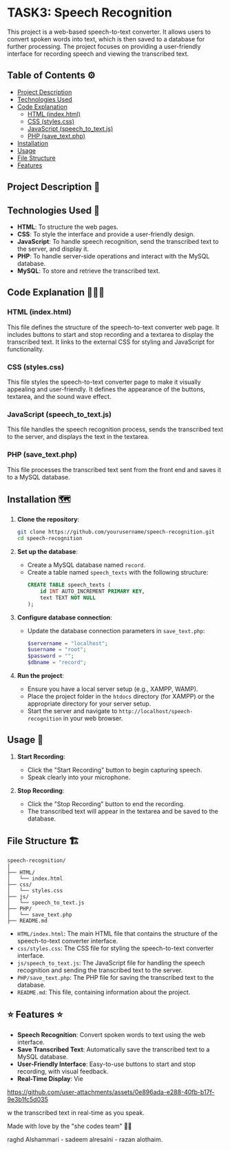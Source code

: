 # TASK3: Speech Recognition

This project is a web-based speech-to-text converter. It allows users to convert spoken words into text, which is then saved to a database for further processing. The project focuses on providing a user-friendly interface for recording speech and viewing the transcribed text.

## Table of Contents ⚙️
- [Project Description](#project-description)
- [Technologies Used](#technologies-used)
- [Code Explanation](#code-explanation)
  - [HTML (index.html)](#html-indexhtml)
  - [CSS (styles.css)](#css-stylescss)
  - [JavaScript (speech_to_text.js)](#javascript-speech_to_textjs)
  - [PHP (save_text.php)](#php-save_textphp)
- [Installation](#installation)
- [Usage](#usage)
- [File Structure](#file-structure)
- [Features](#features)

## Project Description 📝


## Technologies Used 🔧

- **HTML**: To structure the web pages.
- **CSS**: To style the interface and provide a user-friendly design.
- **JavaScript**: To handle speech recognition, send the transcribed text to the server, and display it.
- **PHP**: To handle server-side operations and interact with the MySQL database.
- **MySQL**: To store and retrieve the transcribed text.

## Code Explanation 👩🏻‍🏫

### HTML (index.html)

This file defines the structure of the speech-to-text converter web page. It includes buttons to start and stop recording and a textarea to display the transcribed text. It links to the external CSS for styling and JavaScript for functionality.

### CSS (styles.css)

This file styles the speech-to-text converter page to make it visually appealing and user-friendly. It defines the appearance of the buttons, textarea, and the sound wave effect.

### JavaScript (speech_to_text.js)

This file handles the speech recognition process, sends the transcribed text to the server, and displays the text in the textarea.

### PHP (save_text.php)

This file processes the transcribed text sent from the front end and saves it to a MySQL database.

## Installation 🗺️

1. **Clone the repository**:
    ```sh
    git clone https://github.com/yourusername/speech-recognition.git
    cd speech-recognition
    ```

2. **Set up the database**:
    - Create a MySQL database named `record`.
    - Create a table named `speech_texts` with the following structure:
        ```sql
        CREATE TABLE speech_texts (
            id INT AUTO_INCREMENT PRIMARY KEY,
            text TEXT NOT NULL
        );
        ```

3. **Configure database connection**:
    - Update the database connection parameters in `save_text.php`:
        ```php
        $servername = "localhost";
        $username = "root";
        $password = "";
        $dbname = "record";
        ```

4. **Run the project**:
    - Ensure you have a local server setup (e.g., XAMPP, WAMP).
    - Place the project folder in the `htdocs` directory (for XAMPP) or the appropriate directory for your server setup.
    - Start the server and navigate to `http://localhost/speech-recognition` in your web browser.

## Usage 🤖

1. **Start Recording**:
    - Click the "Start Recording" button to begin capturing speech.
    - Speak clearly into your microphone.

2. **Stop Recording**:
    - Click the "Stop Recording" button to end the recording.
    - The transcribed text will appear in the textarea and be saved to the database.

## File Structure 🏗️

```
speech-recognition/
│
├── HTML/
│   └── index.html
├── css/
│   └── styles.css
├── js/
│   └── speech_to_text.js
├── PHP/
│   └── save_text.php
├── README.md
```

- `HTML/index.html`: The main HTML file that contains the structure of the speech-to-text converter interface.
- `css/styles.css`: The CSS file for styling the speech-to-text converter interface.
- `js/speech_to_text.js`: The JavaScript file for handling the speech recognition and sending the transcribed text to the server.
- `PHP/save_text.php`: The PHP file for saving the transcribed text to the database.
- `README.md`: This file, containing information about the project.

## ⭐️ Features ⭐️

- **Speech Recognition**: Convert spoken words to text using the web interface.
- **Save Transcribed Text**: Automatically save the transcribed text to a MySQL database.
- **User-Friendly Interface**: Easy-to-use buttons to start and stop recording, with visual feedback.
- **Real-Time Display**: Vie

https://github.com/user-attachments/assets/0e896ada-e288-40fb-b17f-9e3b1fc5d035

w the transcribed text in real-time as you speak.

Made with love by the "she codes team" 🤍😄


raghd Alshammari - sadeem alresaini - razan alothaim.
